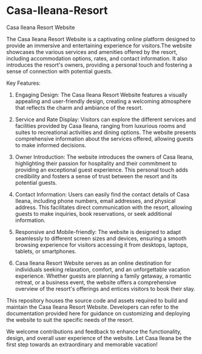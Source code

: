 # Casa-Ileana-Resort

Casa Ileana Resort Website

The Casa Ileana Resort Website is a captivating online platform designed to provide an immersive and entertaining experience for visitors.The website showcases the various services and amenities offered by the resort, including accommodation options, rates, and contact information. It also introduces the resort's owners, providing a personal touch and fostering a sense of connection with potential guests.

Key Features:

1. Engaging Design: The Casa Ileana Resort Website features a visually appealing and user-friendly design, creating a welcoming atmosphere that reflects the charm and ambiance of the resort.

2. Service and Rate Display: Visitors can explore the different services and facilities provided by Casa Ileana, ranging from luxurious rooms and suites to recreational activities and dining options. The website presents comprehensive information about the services offered, allowing guests to make informed decisions.

3. Owner Introduction: The website introduces the owners of Casa Ileana, highlighting their passion for hospitality and their commitment to providing an exceptional guest experience. This personal touch adds credibility and fosters a sense of trust between the resort and its potential guests.

4. Contact Information: Users can easily find the contact details of Casa Ileana, including phone numbers, email addresses, and physical address. This facilitates direct communication with the resort, allowing guests to make inquiries, book reservations, or seek additional information.

5. Responsive and Mobile-friendly: The website is designed to adapt seamlessly to different screen sizes and devices, ensuring a smooth browsing experience for visitors accessing it from desktops, laptops, tablets, or smartphones.

6. Casa Ileana Resort Website serves as an online destination for individuals seeking relaxation, comfort, and an unforgettable vacation experience. Whether guests are planning a family getaway, a romantic retreat, or a business event, the website offers a comprehensive overview of the resort's offerings and entices visitors to book their stay.

This repository houses the source code and assets required to build and maintain the Casa Ileana Resort Website. Developers can refer to the documentation provided here for guidance on customizing and deploying the website to suit the specific needs of the resort.

We welcome contributions and feedback to enhance the functionality, design, and overall user experience of the website. Let Casa Ileana be the first step towards an extraordinary and memorable vacation!
